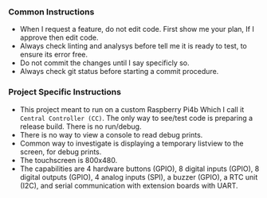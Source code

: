 
### Common Instructions
- When I request a feature, do not edit code. First show me your plan, If I approve then edit code.
- Always check linting and analysys before tell me it is ready to test, to ensure its error free.
- Do not commit the changes until I say specificly so.
- Always check git status before starting a commit procedure.


### Project Specific Instructions
- This project meant to run on a custom Raspberry Pi4b Which I call it `Central Controller (CC)`. The only way to see/test code is preparing a release build. There is no run/debug.
- There is no way to view a console to read debug prints.
- Common way to investigate is displaying a temporary listview to the screen, for debug prints.
- The touchscreen is 800x480.
- The capabilities are 4 hardware buttons (GPIO), 8 digital inputs (GPIO), 8 digital outputs (GPIO), 4 analog inputs (SPI), a buzzer (GPIO), a RTC unit (I2C), and serial communication with extension boards with UART.

